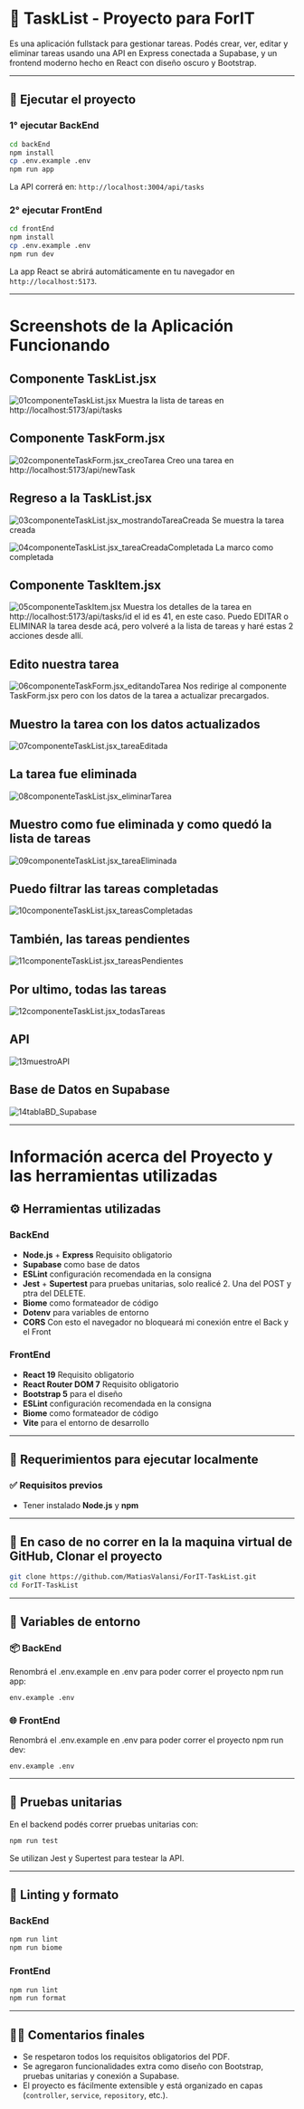 
# 📝 TaskList - Proyecto para ForIT


Es una aplicación fullstack para gestionar tareas. Podés crear, ver, editar y eliminar tareas usando una API en Express conectada a Supabase, y un frontend moderno hecho en React con diseño oscuro y Bootstrap.

---
## 🚀 Ejecutar el proyecto

### 1° ejecutar BackEnd

```bash
cd backEnd
npm install
cp .env.example .env
npm run app
```

La API correrá en: `http://localhost:3004/api/tasks`

### 2° ejecutar FrontEnd

```bash
cd frontEnd
npm install
cp .env.example .env
npm run dev
```

La app React se abrirá automáticamente en tu navegador en `http://localhost:5173`.

---
# Screenshots de la Aplicación Funcionando

## Componente TaskList.jsx 
![01componenteTaskList.jsx](extras/screenshots/01componenteTaskList.jsx.jpg)
Muestra la lista de tareas en http://localhost:5173/api/tasks

## Componente TaskForm.jsx

![02componenteTaskForm.jsx_creoTarea](extras/screenshots/02componenteTaskForm.jsx_creoTarea.jpg)
Creo una tarea en http://localhost:5173/api/newTask

## Regreso a la TaskList.jsx

![03componenteTaskList.jsx_mostrandoTareaCreada](extras/screenshots/03componenteTaskList.jsx_mostrandoTareaCreada.jpg)
Se muestra la tarea creada

![04componenteTaskList.jsx_tareaCreadaCompletada](extras/screenshots/04componenteTaskList.jsx_tareaCreadaCompletada.jpg)
La marco como completada

## Componente TaskItem.jsx

![05componenteTaskItem.jsx](extras/screenshots/05componenteTaskItem.jsx.jpg)
Muestra los detalles de la tarea en http://localhost:5173/api/tasks/id el id es 41, en este caso. Puedo EDITAR o ELIMINAR la tarea desde acá, pero volveré a la lista de tareas y haré estas 2 acciones desde allí.

## Edito nuestra tarea

![06componenteTaskForm.jsx_editandoTarea](extras/screenshots/06componenteTaskForm.jsx_editandoTarea.jpg)
Nos redirige al componente TaskForm.jsx pero con los datos de la tarea a actualizar precargados.

## Muestro la tarea con los datos actualizados

![07componenteTaskList.jsx_tareaEditada](extras/screenshots/07componenteTaskList.jsx_tareaEditada.jpg)

## La tarea fue eliminada

![08componenteTaskList.jsx_eliminarTarea](extras/screenshots/08componenteTaskList.jsx_eliminarTarea.jpg)

## Muestro como fue eliminada y como quedó la lista de tareas

![09componenteTaskList.jsx_tareaEliminada](extras/screenshots/09componenteTaskList.jsx_tareaEliminada.jpg)

## Puedo filtrar las tareas completadas

![10componenteTaskList.jsx_tareasCompletadas](extras/screenshots/10componenteTaskList.jsx_tareasCompletadas.jpg)

## También, las tareas pendientes

![11componenteTaskList.jsx_tareasPendientes](extras/screenshots/11componenteTaskList.jsx_tareasPendientes.jpg)

## Por ultimo, todas las tareas

![12componenteTaskList.jsx_todasTareas](extras/screenshots/12componenteTaskList.jsx_todasTareas.jpg)

## API

![13muestroAPI](extras/screenshots/13muestroAPI.jpg)

## Base de Datos en Supabase

![14tablaBD_Supabase](extras/screenshots/14tablaBD_Supabase.jpg)

---
# Información acerca del Proyecto y las herramientas utilizadas

## ⚙️ Herramientas utilizadas

### BackEnd
- **Node.js** + **Express** Requisito obligatorio
- **Supabase** como base de datos
- **ESLint** configuración recomendada en la consigna
- **Jest** + **Supertest** para pruebas unitarias, solo realicé 2. Una del POST y ptra del DELETE.
- **Biome** como formateador de código
- **Dotenv** para variables de entorno
- **CORS** Con esto el navegador no bloqueará mi conexión entre el Back y el Front

### FrontEnd
- **React 19** Requisito obligatorio
- **React Router DOM 7** Requisito obligatorio
- **Bootstrap 5** para el diseño
- **ESLint** configuración recomendada en la consigna
- **Biome** como formateador de código
- **Vite** para el entorno de desarrollo

---

## 🧪 Requerimientos para ejecutar localmente

### ✅ Requisitos previos
- Tener instalado **Node.js** y **npm**

---

## 🔧 En caso de no correr en la la maquina virtual de GitHub, Clonar el proyecto

```bash
git clone https://github.com/MatiasValansi/ForIT-TaskList.git
cd ForIT-TaskList
```

---

## 📁 Variables de entorno

### 📦 BackEnd

Renombrá el .env.example en .env para poder correr el proyecto npm run app:

`env.example .env` 


### 🌐 FrontEnd

Renombrá el .env.example en .env para poder correr el proyecto npm run dev:

`env.example .env` 


---

## 🧪 Pruebas unitarias

En el backend podés correr pruebas unitarias con:

```bash
npm run test
```

Se utilizan Jest y Supertest para testear la API.

---

## 🧹 Linting y formato

### BackEnd

```bash
npm run lint
npm run biome
```

### FrontEnd

```bash
npm run lint
npm run format
```

---

## 👨‍💻 Comentarios finales

- Se respetaron todos los requisitos obligatorios del PDF.
- Se agregaron funcionalidades extra como diseño con Bootstrap, pruebas unitarias y conexión a Supabase.
- El proyecto es fácilmente extensible y está organizado en capas (`controller`, `service`, `repository`, etc.).
